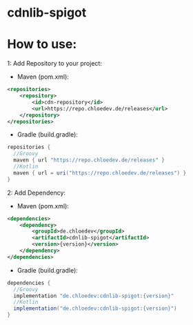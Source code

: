 # cdnlib-spigot

# How to use:


1: Add Repository to your project:

- Maven (pom.xml):
```xml
<repositories>
    <repository>
        <id>cdn-repository</id>
        <url>https://repo.chloedev.de/releases</url>
    </repository>
</repositories>
```
- Gradle (build.gradle):
```gradle
repositories {
  //Groovy
  maven { url "https://repo.chloedev.de/releases" }
  //Kotlin
  maven { url = uri("https://repo.chloedev.de/releases") }
}
```

2: Add Dependency:

- Maven (pom.xml):
```xml
<dependencies>
    <dependency>
        <groupId>de.chloedev</groupId>
        <artifactId>cdnlib-spigot</artifactId>
        <version>{version}</version>
    </dependency>
</dependencies>
```
- Gradle (build.gradle):
```gradle
dependencies {
  //Groovy
  implementation "de.chloedev:cdnlib-spigot:{version}"
  //Kotlin
  implementation("de.chloedev:cdnlib-spigot:{version}")
}
```
